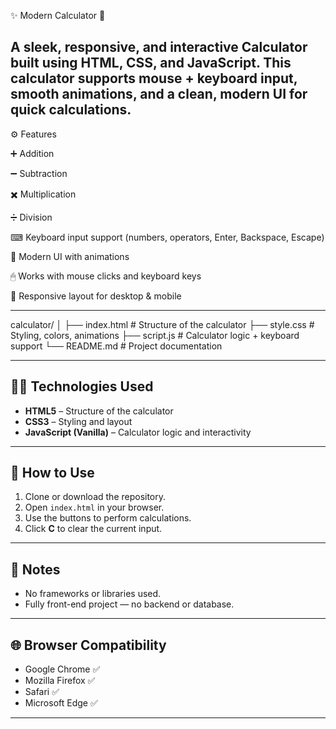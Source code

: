 ✨ Modern Calculator 🔢

A sleek, responsive, and interactive Calculator built using HTML, CSS, and JavaScript.
This calculator supports mouse + keyboard input, smooth animations, and a clean, modern UI for quick calculations.
---

⚙️ Features

➕ Addition

➖ Subtraction

✖️ Multiplication

➗ Division

⌨ Keyboard input support (numbers, operators, Enter, Backspace, Escape)

🎨 Modern UI with animations

🖱 Works with mouse clicks and keyboard keys

📱 Responsive layout for desktop & mobile

---

calculator/
│
├── index.html   # Structure of the calculator
├── style.css    # Styling, colors, animations
├── script.js    # Calculator logic + keyboard support
└── README.md    # Project documentation

---

## 🧑‍💻 Technologies Used

- **HTML5** – Structure of the calculator
- **CSS3** – Styling and layout
- **JavaScript (Vanilla)** – Calculator logic and interactivity

---

## 🔧 How to Use

1. Clone or download the repository.
2. Open `index.html` in your browser.
3. Use the buttons to perform calculations.
4. Click **C** to clear the current input.

---

## 📌 Notes

- No frameworks or libraries used.
- Fully front-end project — no backend or database.

---

## 🌐 Browser Compatibility

- Google Chrome ✅  
- Mozilla Firefox ✅  
- Safari ✅  
- Microsoft Edge ✅  

---
